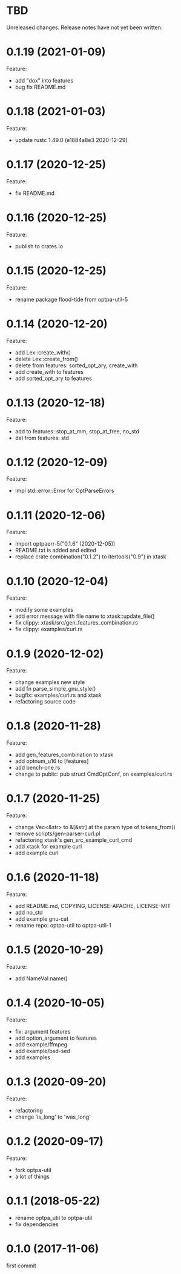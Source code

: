 TBD
===
Unreleased changes. Release notes have not yet been written.

0.1.19 (2021-01-09)
=====
Feature:

* add "dox" into features
* bug fix README.md

0.1.18 (2021-01-03)
=====
Feature:

* update rustc 1.49.0 (e1884a8e3 2020-12-29)

0.1.17 (2020-12-25)
=====
Feature:

* fix README.md

0.1.16 (2020-12-25)
=====
Feature:

* publish to crates.io

0.1.15 (2020-12-25)
=====
Feature:

* rename package flood-tide from optpa-util-5

0.1.14 (2020-12-20)
=====
Feature:

* add Lex::create_with()
* delete Lex::create_from()
* delete from features: sorted_opt_ary, create_with
* add create_with to features
* add sorted_opt_ary to features

0.1.13 (2020-12-18)
=====
Feature:

* add to features: stop_at_mm, stop_at_free, no_std
* del from features: std

0.1.12 (2020-12-09)
=====
Feature:

* impl std::error::Error for OptParseErrors

0.1.11 (2020-12-06)
=====
Feature:

* import optpaerr-5("0.1.6" (2020-12-05))
* README.txt is added and edited
* replace crate combination("0.1.2") to itertools("0.9") in xtask

0.1.10 (2020-12-04)
=====
Feature:

* modify some examples
* add error message with file name to xtask::update_file()
* fix clippy: xtask/src/gen_features_combination.rs
* fix clippy: examples/curl.rs

0.1.9 (2020-12-02)
=====
Feature:

* change examples new style
* add fn parse_simple_gnu_style()
* bugfix: examples/curl.rs and xtask
* refactoring source code

0.1.8 (2020-11-28)
=====
Feature:

* add gen_features_combination to xtask
* add optnum_u16 to \[features]
* add bench-one.rs
* change to public: pub struct CmdOptConf, on examples/curl.rs

0.1.7 (2020-11-25)
=====
Feature:

* change Vec<&str> to &\[&str] at the param type of tokens_from()
* remove scripts/gen-parser-curl.pl
* refactoring xtask's gen_src_example_curl_cmd
* add xtask for example curl
* add example curl

0.1.6 (2020-11-18)
=====
Feature:

* add README.md, COPYING, LICENSE-APACHE, LICENSE-MIT
* add no_std
* add example gnu-cat
* rename repo: optpa-util to optpa-util-1

0.1.5 (2020-10-29)
=====
Feature:

* add NameVal.name()

0.1.4 (2020-10-05)
=====
Feature:

* fix: argument features
* add option_argument to features
* add example/ffmpeg
* add example/bsd-sed
* add examples

0.1.3 (2020-09-20)
=====
Feature:

* refactoring
* change 'is_long' to 'was_long'

0.1.2 (2020-09-17)
=====
Feature:

* fork optpa-util
* a lot of things

0.1.1 (2018-05-22)
=====

* rename optpa_util to optpa-util
* fix dependencies

0.1.0 (2017-11-06)
=====
first commit
